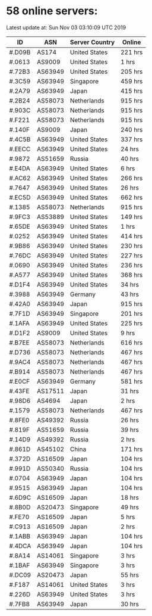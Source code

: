 # 58 online servers:

Latest update at: Sun Nov 03 03:10:09 UTC 2019

| ID | ASN | Server Country | Online |
| -- | --- | -------------- | ------ |
| #.D09B | AS174 | United States | 221 hrs |
| #.0613 | AS9009 | United States | 1 hrs |
| #.72B3 | AS63949 | United States | 205 hrs |
| #.3C59 | AS63949 | Singapore | 459 hrs |
| #.2A79 | AS63949 | Japan | 415 hrs |
| #.2B24 | AS58073 | Netherlands | 915 hrs |
| #.903C | AS58073 | Netherlands | 915 hrs |
| #.F221 | AS58073 | Netherlands | 915 hrs |
| #.140F | AS9009 | Japan | 240 hrs |
| #.4C5B | AS63949 | United States | 337 hrs |
| #.EECC | AS63949 | United States | 24 hrs |
| #.9872 | AS51659 | Russia | 40 hrs |
| #.E4DA | AS63949 | United States | 6 hrs |
| #.AC62 | AS63949 | United States | 266 hrs |
| #.7647 | AS63949 | United States | 26 hrs |
| #.EC5D | AS63949 | United States | 662 hrs |
| #.1385 | AS58073 | Netherlands | 915 hrs |
| #.9FC3 | AS53889 | United States | 149 hrs |
| #.65DE | AS63949 | United States | 1 hrs |
| #.0252 | AS63949 | United States | 414 hrs |
| #.9B86 | AS63949 | United States | 230 hrs |
| #.76DC | AS63949 | United States | 227 hrs |
| #.0690 | AS63949 | United States | 236 hrs |
| #.A577 | AS63949 | United States | 368 hrs |
| #.D1F4 | AS63949 | United States | 34 hrs |
| #.3988 | AS63949 | Germany | 43 hrs |
| #.42A0 | AS63949 | Japan | 915 hrs |
| #.7F1D | AS63949 | Singapore | 201 hrs |
| #.1AFA | AS63949 | United States | 225 hrs |
| #.D1F2 | AS9009 | United States | 9 hrs |
| #.B7EE | AS58073 | Netherlands | 616 hrs |
| #.D736 | AS58073 | Netherlands | 467 hrs |
| #.9AC4 | AS58073 | Netherlands | 467 hrs |
| #.B914 | AS58073 | Netherlands | 467 hrs |
| #.E0CF | AS63949 | Germany | 581 hrs |
| #.43FE | AS17511 | Japan | 31 hrs |
| #.98D6 | AS4694 | Japan | 2 hrs |
| #.1579 | AS58073 | Netherlands | 467 hrs |
| #.8FE0 | AS49392 | Russia | 26 hrs |
| #.819F | AS51659 | Russia | 39 hrs |
| #.14D9 | AS49392 | Russia | 2 hrs |
| #.861D | AS45102 | China | 171 hrs |
| #.372D | AS16509 | Japan | 104 hrs |
| #.991D | AS50340 | Russia | 104 hrs |
| #.0704 | AS63949 | Japan | 104 hrs |
| #.9515 | AS63949 | Japan | 104 hrs |
| #.6D9C | AS16509 | Japan | 18 hrs |
| #.8B0D | AS20473 | Singapore | 49 hrs |
| #.FE70 | AS16509 | Japan | 5 hrs |
| #.C913 | AS16509 | Japan | 2 hrs |
| #.1ABB | AS63949 | Japan | 104 hrs |
| #.4DCA | AS63949 | Japan | 104 hrs |
| #.8A14 | AS14061 | Singapore | 3 hrs |
| #.1BAF | AS63949 | Singapore | 3 hrs |
| #.DC09 | AS20473 | Japan | 55 hrs |
| #.F187 | AS14061 | United States | 3 hrs |
| #.226D | AS63949 | United States | 3 hrs |
| #.7FB8 | AS63949 | Japan | 30 hrs |

